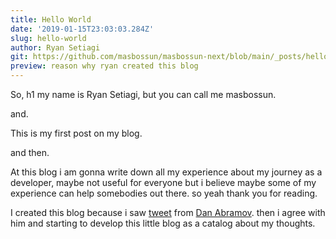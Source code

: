 ```yaml
---
title: Hello World
date: '2019-01-15T23:03:03.284Z'
slug: hello-world
author: Ryan Setiagi
git: https://github.com/masbossun/masbossun-next/blob/main/_posts/hello-world.mdx
preview: reason why ryan created this blog
---
```


So, h1 my name is Ryan Setiagi, but you can call me masbossun.

and.

This is my first post on my blog.

and then.

At this blog i am gonna write down all my experience about my journey as a developer,
maybe not useful for everyone but i believe maybe some of my experience can help
somebodies out there. so yeah thank you for reading.

I created this blog because i saw [tweet](https://twitter.com/dan_abramov/status/1079214023881707520)
from [Dan Abramov](https://twitter.com/dan_abramov). then i agree with him and starting to develop
this little blog as a catalog about my thoughts.
